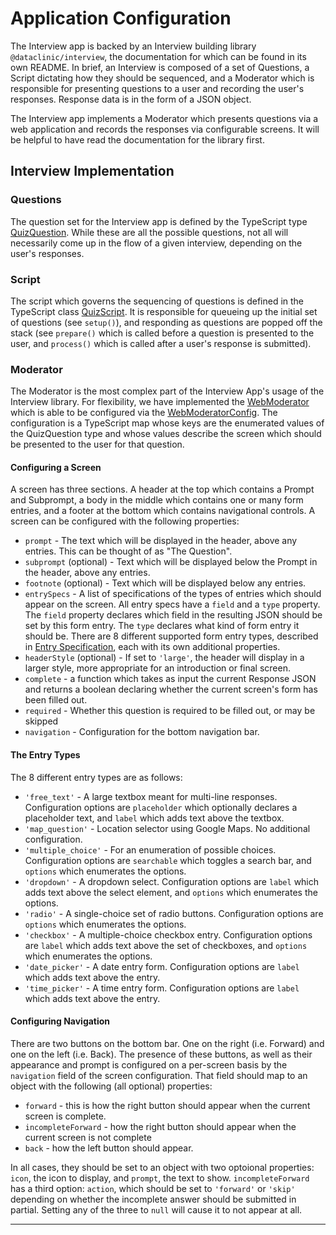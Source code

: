 # Application Configuration

The Interview app is backed by an Interview building library `@dataclinic/interview`, the documentation for which can be found in its own README. In brief, an Interview is composed of a set of Questions, a Script dictating how they should be sequenced, and a Moderator which is responsible for presenting questions to a user and recording the user's responses. Response data is in the form of a JSON object.

The Interview app implements a Moderator which presents questions via a web application and records the responses via configurable screens. It will be helpful to have read the documentation for the library first.

## Interview Implementation

### Questions

The question set for the Interview app is defined by the TypeScript type [QuizQuestion](https://github.com/tsdataclinic/interview-web/blob/master/packages/frontend/src/Interview/QuizQuestion.ts). While these are all the possible questions, not all will necessarily come up in the flow of a given interview, depending on the user's responses.

### Script

The script which governs the sequencing of questions is defined in the TypeScript class [QuizScript](https://github.com/tsdataclinic/interview-web/blob/master/packages/frontend/src/Interview/QuizScript.ts). It is responsible for queueing up the initial set of questions (see `setup()`), and responding as questions are popped off the stack (see `prepare()` which is called before a question is presented to the user, and `process()` which is called after a user's response is submitted).

### Moderator

The Moderator is the most complex part of the Interview App's usage of the Interview library. For flexibility, we have implemented the [WebModerator](https://github.com/tsdataclinic/interview-web/blob/master/packages/frontend/src/Interview/WebModerator.ts) which is able to be configured via the [WebModeratorConfig](https://github.com/tsdataclinic/interview-web/blob/master/packages/frontend/src/Interview/WebModeratorConfig.tsx). The configuration is a TypeScript map whose keys are the enumerated values of the QuizQuestion type and whose values describe the screen which should be presented to the user for that question.

#### Configuring a Screen

A screen has three sections. A header at the top which contains a Prompt and Subprompt, a body in the middle which contains one or many form entries, and a footer at the bottom which contains navigational controls. A screen can be configured with the following properties:

-   `prompt` - The text which will be displayed in the header, above any entries. This can be thought of as "The Question".
-   `subprompt` (optional) - Text which will be displayed below the Prompt in the header, above any entries.
-   `footnote` (optional) - Text which will be displayed below any entries.
-   `entrySpecs` - A list of specifications of the types of entries which should appear on the screen. All entry specs have a `field` and a `type` property. The `field` property declares which field in the resulting JSON should be set by this form entry. The `type` declares what kind of form entry it should be. There are 8 different supported form entry types, described in [Entry Specification](https://github.com/tsdataclinic/interview-web/blob/master/packages/frontend/src/Interview/EntrySpecification.ts), each with its own additional properties.
-   `headerStyle` (optional) - If set to `'large'`, the header will display in a larger style, more appropriate for an introduction or final screen.
-   `complete` - a function which takes as input the current Response JSON and returns a boolean declaring whether the current screen's form has been filled out.
-   `required` - Whether this question is required to be filled out, or may be skipped
-   `navigation` - Configuration for the bottom navigation bar.

#### The Entry Types

The 8 different entry types are as follows:

-   `'free_text'` - A large textbox meant for multi-line responses. Configuration options are `placeholder` which optionally declares a placeholder text, and `label` which adds text above the textbox.
-   `'map_question'` - Location selector using Google Maps. No additional configuration.
-   `'multiple_choice'` - For an enumeration of possible choices. Configuration options are `searchable` which toggles a search bar, and `options` which enumerates the options.
-   `'dropdown'` - A dropdown select. Configuration options are `label` which adds text above the select element, and `options` which enumerates the options.
-   `'radio'` - A single-choice set of radio buttons. Configuration options are `options` which enumerates the options.
-   `'checkbox'` - A multiple-choice checkbox entry. Configuration options are `label` which adds text above the set of checkboxes, and `options` which enumerates the options.
-   `'date_picker'` - A date entry form. Configuration options are `label` which adds text above the entry.
-   `'time_picker'` - A time entry form. Configuration options are `label` which adds text above the entry.

#### Configuring Navigation

There are two buttons on the bottom bar. One on the right (i.e. Forward) and one on the left (i.e. Back). The presence of these buttons, as well as their appearance and prompt is configured on a per-screen basis by the `navigation` field of the screen configuration. That field should map to an object with the following (all optional) properties:

-   `forward` - this is how the right button should appear when the current screen is complete.
-   `incompleteForward` - how the right button should appear when the current screen is not complete
-   `back` - how the left button should appear.

In all cases, they should be set to an object with two optoional properties: `icon`, the icon to display, and `prompt`, the text to show. `incompleteForward` has a third option: `action`, which should be set to `'forward'` or `'skip'` depending on whether the incomplete answer should be submitted in partial. Setting any of the three to `null` will cause it to not appear at all.

---
